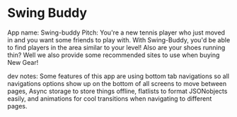 # Swing Buddy

App name: Swing-buddy Pitch: You're a new tennis player who just moved in and you want some friends to play with. With Swing-Buddy, you'd be able to find players in the area similar to your level! Also are your shoes running thin? Well we also provide some recommended sites to use when buying New Gear!

dev notes: Some features of this app are using bottom tab navigations so all navigations options show up on the bottom of all screens to move between pages, Async storage to store things offline, flatlists to format JSONobjects easily, and animations for cool transitions when navigating to different pages.
